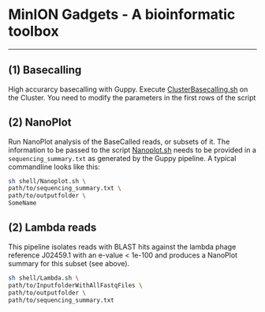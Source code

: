 # MinION Gadgets - A bioinformatic toolbox

* * *

## (1) Basecalling

High accurarcy basecalling with Guppy. Execute [ClusterBasecalling.sh](shell/ClusterBasecalling.sh) on the Cluster. You need to modify the parameters in the first rows of the script

## (2) NanoPlot

Run NanoPlot analysis of the BaseCalled reads, or subsets of it. The information to be passed to the script [Nanoplot.sh](shell/Nanoplot.sh) needs to be provided in a `sequencing_summary.txt` as generated by the Guppy pipeline. A typical commandline looks like this:

```bash
sh shell/Nanoplot.sh \
path/to/sequencing_summary.txt \
path/to/outputfolder \
SomeName
```

## (2) Lambda reads

This pipeline isolates reads with BLAST hits against the lambda phage reference J02459.1 with an e-value &lt; 1e-100 and produces a NanoPlot summary for this subset (see above).

```bash
sh shell/Lambda.sh \
path/to/InputfolderWithAllFastqFiles \
path/to/outputfolder \
path/to/sequencing_summary.txt
```
